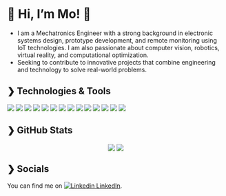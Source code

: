 # 👋 Hi, I’m Mo! 🍪
- I am a Mechatronics Engineer with a strong background in electronic systems design, prototype development, and remote monitoring using IoT technologies. I am also passionate about computer vision, robotics, virtual reality, and computational optimization.
- Seeking to contribute to innovative projects that combine engineering and technology to solve real-world problems.


## ❯ Technologies & Tools

![](https://img.shields.io/badge/Python-FFD43B?style=for-the-badge&logo=python&logoColor=blue)
![](https://img.shields.io/badge/C-00599C?style=for-the-badge&logo=c&logoColor=white)
![](https://img.shields.io/badge/C%2B%2B-00599C?style=for-the-badge&logo=c%2B%2B&logoColor=white)
![](https://img.shields.io/badge/LaTex-47A141?style=for-the-badge&logo=Overleaf&logoColor=white)
![](https://img.shields.io/badge/arduino-00878F?style=for-the-badge&logo=arduino&logoColor=white)
![](https://img.shields.io/badge/esp32-E7352C?style=for-the-badge&logo=espressif&logoColor=white)
![](https://img.shields.io/badge/Java-ED8B00?style=for-the-badge&logo=openjdk&logoColor=white)
![](https://img.shields.io/badge/html5-E34F26?style=for-the-badge&logo=html5&logoColor=white)
![](https://img.shields.io/badge/javascript-F7DF1E?style=for-the-badge&logo=javascript&logoColor=black)
![](https://img.shields.io/badge/Unity-FFFFFF?style=for-the-badge&logo=unity&logoColor=black)
![](https://img.shields.io/badge/numpy-013243?style=for-the-badge&logo=numpy&logoColor=white)
![](https://img.shields.io/badge/opencv-5C3EE8?style=for-the-badge&logo=opencv&logoColor=white)
![](https://img.shields.io/badge/taichilang-000000?style=for-the-badge&logo=taichilang&logoColor=white)
![](https://img.shields.io/badge/aframe-EF2D5E?style=for-the-badge&logo=aframe&logoColor=white)





## ❯ GitHub Stats

<div align="center">
  <img align="center" src="https://github-readme-stats.vercel.app/api?username=Mo-Cookie&show_icons=true&count_private=true&theme=dark" />
  <img align="center" src="https://github-readme-stats.vercel.app/api/top-langs/?username=Mo-Cookie&theme=dark&langs_count=5&layout=compact" />
</div>

## ❯ Socials
<!-- Actual text -->

You can find me on [![Linkedin](https://i.stack.imgur.com/gVE0j.png) LinkedIn](https://www.linkedin.com/in/lamaorhe/).

